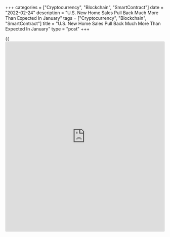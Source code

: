 +++
categories = ["Cryptocurrency", "Blockchain", "SmartContract"]
date = "2022-02-24"
description = "U.S. New Home Sales Pull Back Much More Than Expected In January"
tags = ["Cryptocurrency", "Blockchain", "SmartContract"]
title = "U.S. New Home Sales Pull Back Much More Than Expected In January"
type = "post"
+++

{{<iframe id="large-banner" src="https://www.bounty.group/#slide=23.0" width="100%" height="600" scrolling="no" style="border: 0px solid rgb(216, 221, 230); border-radius: 3px;">}}

After reporting sharp increases in U.S. new home sales over the two
previous months, the Commerce Department released a report on Thursday
showing new home sales pulled back by much more than expected in the
month of January.

The Commerce Department said new home sales tumbled by 4.5 percent to an
annual rate of 801,000 in January after spiking by 12.0 percent to an
upwardly revised rate of 839,000 in December.

Economists had expected new home sales to dip by 0.6 percent to an
annual rate of 806,000 from the 811,000 originally reported for the
previous month.

The much bigger than expected decrease came after new home sales reached
their highest annual rate since last March.

The sharp pullback came as new home sales in the South plunged by 7.4
percent to an annual rate of 438,000 in January.

New home sales in the Northeast also plummeted by 10.7 percent to a rate
of 25,000 and new home sales in the Midwest slumped by 3.7 percent to a
rate of 78,000.

Helping to limit the downside, the report showed new home sales in the
West jumped by 1.2 percent to a rate of 260,000.

The Commerce Department also said the median sales price of new houses
sold in January was $423,300, up 7.0 percent from $395,500 in December
and up 13.4 percent from $373,200 a year ago.

The estimate of new houses for sale at the end of January was 406,000,
representing 6.1 months of supply at the current sales rate.

"We expect new home sales to lose more momentum as we move further into
2022," said Nancy Vanden Houten, Lead US Economist at Oxford Economics.
"Demand should remain strong, but high home prices and the recent spike
in mortgage rates will price many buyers out of the market."

Last Friday, the National Association of Realtors released a separate
report showing existing home sales unexpectedly surged in the month of
January.

NAR said existing home sales spiked 6.7 percent to an annual rate of
6.50 million in January after tumbling 3.8 percent to a revised rate of
6.09 million in December.

The substantial rebound surprised economists, who had expected existing
home sales to slump by 1.3 percent to a rate of 6.10 million from the
6.18 million originally reported for the previous month.

With the unexpected jump, existing home sales reached their highest
annual rate since hitting 6.65 million in January of 2021.

For comments and feedback [contact](https://www.playgroundfx.com/contact/): editorial@rtt[news](https://www.letsplayfx.com/blog/forex-news-website/).com

[Economic News][1]

 **What parts of the world are seeing the best (and worst) economic
performances lately? Click[here][2] to check out our [Econ Scorecard][2]
and find out! See up-to-the-moment [ranking](https://www.playgroundfx.com/blog/crypto-exchange-ranking/)s for the best and worst
performers in [GDP][3], [unemployment rate][4], [inflation][5] and much
more.**

   1. Content/EconomicNews.aspx
   2. economic-scorecard/world-rank/unemployment-rate/highest-performance.aspx
   3. economic-scorecard/world-rank/GDP/highest-performance.aspx
   4. economic-scorecard/world-rank/unemployment-rate/lowest-performance.aspx
   5. economic-scorecard/world-rank/CPI/highest-performance.aspx